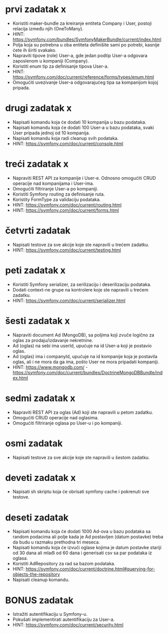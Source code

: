 # prvi zadatak x
- Koristiti maker-bundle za kreiranje entiteta Company i User, postoji relacija između njih (OneToMany). 
- HINT: https://symfony.com/bundles/SymfonyMakerBundle/current/index.html
- Polja koja su potrebna u oba entiteta definišite sami po potrebi, kasnije ćete ih širiti svakako.
- Napraviti tipove (role) User-a, gde jedan podtip User-a odgovara zaposlenom u kompaniji (Company).
- Koristiti enum tip za definisanje tipova User-a.
- HINT: https://symfony.com/doc/current/reference/forms/types/enum.html
- Omogućiti uvezivanje User-a odgovarajućeg tipa sa kompanijom kojoj pripada.

# drugi zadatak x
- Napisati komandu koja će dodati 10 kompanija u bazu podataka.
- Napisati komandu koja će dodati 100 User-a u bazu podataka, svaki User pripada jednoj od 10 kompanija.
- Napisati komandu koja radi cleanup svih podataka.
- HINT: https://symfony.com/doc/current/console.html

# treći zadatak x
- Napraviti REST API za kompanije i User-e. Odnosno omogućiti CRUD operacije nad kompanijama i User-ima.
- Omogućiti filtriranje User-a po kompaniji.
- Koristiti Symfony routing za definisanje ruta.
- Koristity FormType za validaciju podataka.
- HINT: https://symfony.com/doc/current/routing.html
- HINT: https://symfony.com/doc/current/forms.html

# četvrti zadatak
- Napisati testove za sve akcije koje ste napravili u trećem zadatku.
- HINT: https://symfony.com/doc/current/testing.html

# peti zadatak x
- Koristiti Symfony serializer, za serilizaciju i deserilizaciju podataka.
- Dodati context-ne grupe na kontrolere koje ste napravili u trećem zadatku.
- HINT: https://symfony.com/doc/current/serializer.html

# šesti zadatak x
- Napraviti document Ad (MongoDB), sa poljima koji zvuče logično za oglas za prodaju/izdavanje nekretnine.
- Ad (oglas) na sebi ima userId, upućuje na id User-a koji je postavio oglas.
- Ad (oglas) ima i companyId, upućuje na id kompanije koja je postavila oglas, ali i ne mora da ga ima, pošto User ne mora pripadati kompaniji.
- HINT: https://www.mongodb.com/ - https://symfony.com/doc/current/bundles/DoctrineMongoDBBundle/index.html

# sedmi zadatak x
- Napraviti REST API za oglas (Ad) koji ste napravili u petom zadatku.
- Omogućiti CRUD operacije nad oglasima.
- Omogućiti filtriranje oglasa po User-u i po kompaniji.

# osmi zadatak
- Napisati testove za sve akcije koje ste napravili u šestom zadatku.

# deveti zadatak x
- Napisati sh skriptu koja će obrisati symfony cache i pokrenuti sve testove.

# deseti zadatak 
- Napisati komandu koja će dodati 1000 Ad-ova u bazu podataka sa random podacima ali polje kada je Ad postavljen (datum postavke) treba da budu u razmaku prethodna tri meseca.
- Napisati komandu koja će izvući oglase kojima je datum postavke stariji od 30 dana ali mlađi od 60 dana i generisati csv sa par podataka iz oglasa.
- Koristiti AdRepository za rad sa bazom podataka.
- HINT: https://symfony.com/doc/current/doctrine.html#querying-for-objects-the-repository
- Napisati cleanup komandu.

# BONUS zadatak
- Istražiti autentifikaciju u Symfony-u.
- Pokušati implementirati autentifikaciju za User-a.
- HINT: https://symfony.com/doc/current/security.html